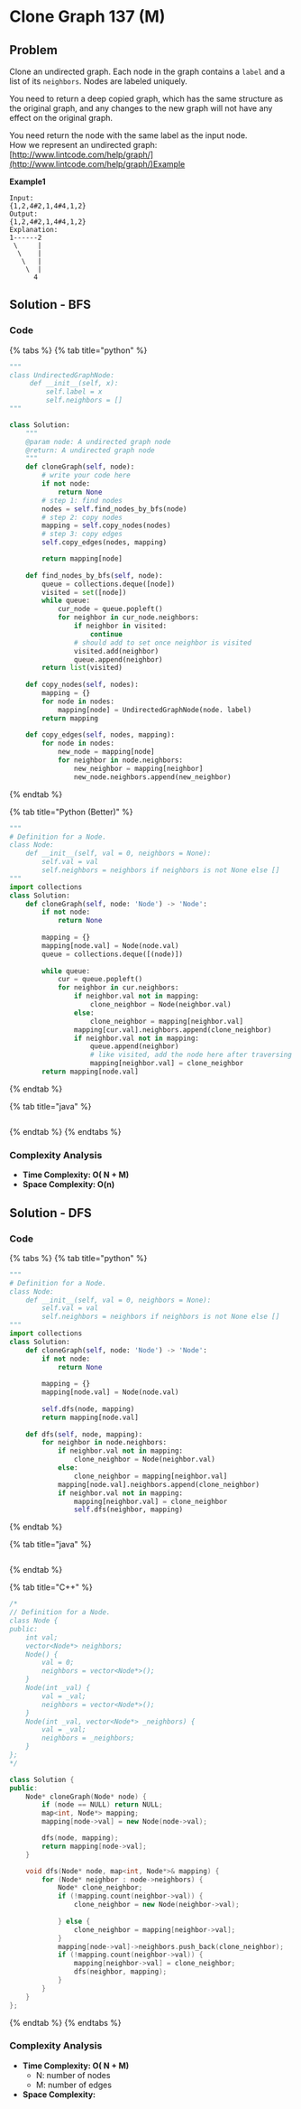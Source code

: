 # Clone Graph 137 (M)

## Problem



Clone an undirected graph. Each node in the graph contains a `label` and a list of its `neighbors`. Nodes are labeled uniquely.

You need to return a deep copied graph, which has the same structure as the original graph, and any changes to the new graph will not have any effect on the original graph.

You need return the node with the same label as the input node.\
How we represent an undirected graph: [http://www.lintcode.com/help/graph/](http://www.lintcode.com/help/graph/)Example

**Example1**

```
Input:
{1,2,4#2,1,4#4,1,2}
Output: 
{1,2,4#2,1,4#4,1,2}
Explanation:
1------2  
 \     |  
  \    |  
   \   |  
    \  |  
      4   
```

## Solution - BFS

### Code

{% tabs %}
{% tab title="python" %}
```python
"""
class UndirectedGraphNode:
     def __init__(self, x):
         self.label = x
         self.neighbors = []
"""

class Solution:
    """
    @param node: A undirected graph node
    @return: A undirected graph node
    """
    def cloneGraph(self, node):
        # write your code here
        if not node:
            return None
        # step 1: find nodes
        nodes = self.find_nodes_by_bfs(node)
        # step 2: copy nodes
        mapping = self.copy_nodes(nodes)
        # step 3: copy edges 
        self.copy_edges(nodes, mapping)

        return mapping[node]
    
    def find_nodes_by_bfs(self, node):
        queue = collections.deque([node])
        visited = set([node])
        while queue:
            cur_node = queue.popleft()
            for neighbor in cur_node.neighbors:
                if neighbor in visited:
                    continue
                # should add to set once neighbor is visited
                visited.add(neighbor)
                queue.append(neighbor)
        return list(visited)
    
    def copy_nodes(self, nodes):
        mapping = {}
        for node in nodes:
            mapping[node] = UndirectedGraphNode(node. label)
        return mapping
    
    def copy_edges(self, nodes, mapping):
        for node in nodes:
            new_node = mapping[node]
            for neighbor in node.neighbors:
                new_neighbor = mapping[neighbor]
                new_node.neighbors.append(new_neighbor)
```
{% endtab %}

{% tab title="Python (Better)" %}
```python
"""
# Definition for a Node.
class Node:
    def __init__(self, val = 0, neighbors = None):
        self.val = val
        self.neighbors = neighbors if neighbors is not None else []
"""
import collections
class Solution:
    def cloneGraph(self, node: 'Node') -> 'Node':
        if not node:
            return None
        
        mapping = {}
        mapping[node.val] = Node(node.val)
        queue = collections.deque([(node)])
        
        while queue:
            cur = queue.popleft()
            for neighbor in cur.neighbors:
                if neighbor.val not in mapping:
                    clone_neighbor = Node(neighbor.val)
                else:
                    clone_neighbor = mapping[neighbor.val]
                mapping[cur.val].neighbors.append(clone_neighbor)
                if neighbor.val not in mapping:
                    queue.append(neighbor)
                    # like visited, add the node here after traversing all the neighbors
                    mapping[neighbor.val] = clone_neighbor
        return mapping[node.val]
```
{% endtab %}

{% tab title="java" %}
```
```
{% endtab %}
{% endtabs %}

### Complexity Analysis

* **Time Complexity: O( N + M)**
* **Space Complexity: O(n)**



## Solution - DFS

### Code

{% tabs %}
{% tab title="python" %}
```python
"""
# Definition for a Node.
class Node:
    def __init__(self, val = 0, neighbors = None):
        self.val = val
        self.neighbors = neighbors if neighbors is not None else []
"""
import collections
class Solution:
    def cloneGraph(self, node: 'Node') -> 'Node':
        if not node:
            return None
        
        mapping = {}
        mapping[node.val] = Node(node.val)
        
        self.dfs(node, mapping)
        return mapping[node.val]
        
    def dfs(self, node, mapping):
        for neighbor in node.neighbors:
            if neighbor.val not in mapping:
                clone_neighbor = Node(neighbor.val)
            else:
                clone_neighbor = mapping[neighbor.val]
            mapping[node.val].neighbors.append(clone_neighbor)
            if neighbor.val not in mapping:
                mapping[neighbor.val] = clone_neighbor
                self.dfs(neighbor, mapping)
```
{% endtab %}

{% tab title="java" %}
```
```
{% endtab %}

{% tab title="C++" %}
```cpp
/*
// Definition for a Node.
class Node {
public:
    int val;
    vector<Node*> neighbors;
    Node() {
        val = 0;
        neighbors = vector<Node*>();
    }
    Node(int _val) {
        val = _val;
        neighbors = vector<Node*>();
    }
    Node(int _val, vector<Node*> _neighbors) {
        val = _val;
        neighbors = _neighbors;
    }
};
*/

class Solution {
public:
    Node* cloneGraph(Node* node) {
        if (node == NULL) return NULL;
        map<int, Node*> mapping;
        mapping[node->val] = new Node(node->val);

        dfs(node, mapping);
        return mapping[node->val];
    }

    void dfs(Node* node, map<int, Node*>& mapping) {
        for (Node* neighbor : node->neighbors) {
            Node* clone_neighbor;
            if (!mapping.count(neighbor->val)) {
                clone_neighbor = new Node(neighbor->val);
                
            } else {
                clone_neighbor = mapping[neighbor->val];
            }
            mapping[node->val]->neighbors.push_back(clone_neighbor);
            if (!mapping.count(neighbor->val)) {
                mapping[neighbor->val] = clone_neighbor;
                dfs(neighbor, mapping);
            }
        }
    }
};
```
{% endtab %}
{% endtabs %}

### Complexity Analysis

* **Time Complexity: O( N + M)**
  * N: number of nodes
  * M: number of edges
* **Space Complexity:**
